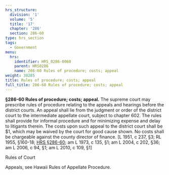 ```yaml
---
hrs_structure:
  division: '1'
  volume: '5'
  title: '17'
  chapter: '286'
  section: 286-60
type: hrs_section
tags:
  - Government
menu:
  hrs:
    identifier: HRS_0286-0060
    parent: HRS0286
    name: 286-60 Rules of procedure; costs; appeal
weight: 38285
title: Rules of procedure; costs; appeal
full_title: 286-60 Rules of procedure; costs; appeal
---
```

**§286-60 Rules of procedure; costs; appeal.** The supreme court may prescribe rules of procedure relating to the appeals and hearings before the district courts. An appeal shall lie from the judgment or order of the district court to the intermediate appellate court, subject to chapter 602\. The rules shall provide for informal procedure and for minimizing expense and delay to litigants therein. The costs upon such appeal to the district court shall be $1, which may be waived by the court for good cause shown. No costs shall be chargeable against the county director of finance. [L 1951, c 237, §3; RL 1955, §160-18; [HRS §286-60](/title-17/chapter-286/section-286-60/); am L 1973, c 135, §1; am L 2004, c 202, §36; am L 2006, c 94, §1; am L 2010, c 109, §1]

Rules of Court

Appeals, see Hawaii Rules of Appellate Procedure.